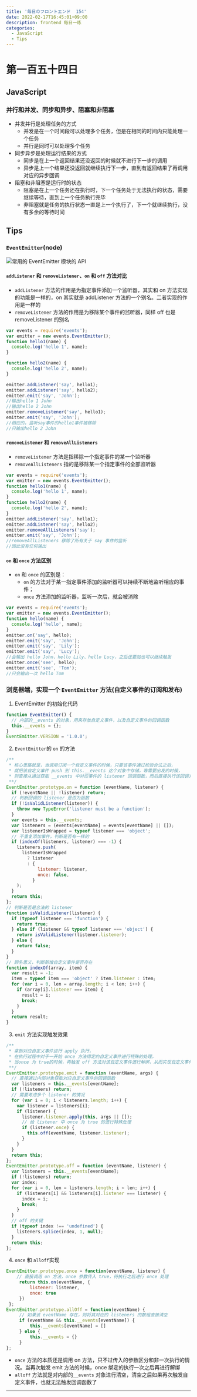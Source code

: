 ```yaml
---
title: '毎日のフロントエンド  154'
date: 2022-02-17T16:45:01+09:00
description: frontend 每日一练
categories:
  - JavaScript
  - Tips
---
```


# 第一百五十四日

## JavaScript

### 并行和并发、同步和异步、阻塞和非阻塞

- 并发并行是处理任务的方式
  - 并发是在一个时间段可以处理多个任务，但是在相同的时间内只能处理一个任务
  - 并行是同时可以处理多个任务
- 同步异步是处理运行结果的方式
  - 同步是在上一个返回结果还没返回的时候就不进行下一步的调用
  - 异步是上一个结果还没返回就继续执行下一步，直到有返回结果了再调用对应的异步回调
- 阻塞和非阻塞是运行时的状态
  - 阻塞是在上一个任务还在执行时，下一个任务处于无法执行的状态，需要继续等待，直到上一个任务执行完毕
  - 非阻塞就是任务的执行状态一直是上一个执行了，下一个就继续执行，没有多余的等待时间

## Tips

### `EventEmitter`(node)

![常用的 EventEmitter 模块的 API](eventEmitterApi.png)

#### `addListener` 和 `removeListener`、`on` 和 `off` 方法对比

- `addListener` 方法的作用是为指定事件添加一个监听器，其实和 on 方法实现的功能是一样的，on 其实就是 addListener 方法的一个别名。二者实现的作用是一样的
- `removeListener` 方法的作用是为移除某个事件的监听器，同样 off 也是 removeListener 的别名

```js
var events = require('events');
var emitter = new events.EventEmitter();
function hello1(name) {
  console.log('hello 1', name);
}

function hello2(name) {
  console.log('hello 2', name);
}

emitter.addListener('say', hello1);
emitter.addListener('say', hello2);
emitter.emit('say', 'John');
//输出hello 1 John
//输出hello 2 John
emitter.removeListener('say', hello1);
emitter.emit('say', 'John');
//相应的，监听say事件的hello1事件被移除
//只输出hello 2 John
```

#### `removeListener` 和 `removeAllListeners`

- `removeListener` 方法是指移除一个指定事件的某一个监听器
- `removeAllListeners` 指的是移除某一个指定事件的全部监听器

```js
var events = require('events');
var emitter = new events.EventEmitter();
function hello1(name) {
  console.log('hello 1', name);
}
function hello2(name) {
  console.log('hello 2', name);
}
emitter.addListener('say', hello1);
emitter.addListener('say', hello2);
emitter.removeAllListeners('say');
emitter.emit('say', 'John');
//removeAllListeners 移除了所有关于 say 事件的监听
//因此没有任何输出
```

#### `on` 和 `once` 方法区别

- `on` 和 `once` 的区别是：
  - `on` 的方法对于某一指定事件添加的监听器可以持续不断地监听相应的事件；
  - `once` 方法添加的监听器，监听一次后，就会被消除

```js
var events = require('events');
var emitter = new events.EventEmitter();
function hello(name) {
  console.log('hello', name);
}
emitter.on('say', hello);
emitter.emit('say', 'John');
emitter.emit('say', 'Lily');
emitter.emit('say', 'Lucy');
//会输出 hello John、hello Lily、hello Lucy，之后还要加也可以继续触发
emitter.once('see', hello);
emitter.emit('see', 'Tom');
//只会输出一次 hello Tom
```

### 浏览器端，实现一个 `EventEmitter` 方法(自定义事件的订阅和发布)

1. EventEmitter 的初始化代码

```js
function EventEmitter() {
  // 内部的__events 的对象，用来存放自定义事件，以及自定义事件的回调函数
  this.__events = {};
}
EventEmitter.VERSION = '1.0.0';
```

2. `EventEmitter`的 `on` 的方法

```js
/**
 * 核心思路就是，当调用订阅一个自定义事件的时候，只要该事件通过校验合法之后，
 * 就把该自定义事件 push 到 this.__events 这个对象中存储，等需要出发的时候，
 * 则直接从通过获取 __events 中对应事件的 listener 回调函数，而后直接执行该回调方法就能实现
 **/
EventEmitter.prototype.on = function (eventName, listener) {
  if (!eventName || !listener) return;
  // 判断回调的 listener 是否为函数
  if (!isValidListener(listener)) {
    throw new TypeError('listener must be a function');
  }
  var events = this.__events;
  var listeners = (events[eventName] = events[eventName] || []);
  var listenerIsWrapped = typeof listener === 'object';
  // 不重复添加事件，判断是否有一样的
  if (indexOf(listeners, listener) === -1) {
    listeners.push(
      listenerIsWrapped
        ? listener
        : {
            listener: listener,
            once: false,
          }
    );
  }
  return this;
};
// 判断是否是合法的 listener
function isValidListener(listener) {
  if (typeof listener === 'function') {
    return true;
  } else if (listener && typeof listener === 'object') {
    return isValidListener(listener.listener);
  } else {
    return false;
  }
}
// 顾名思义，判断新增自定义事件是否存在
function indexOf(array, item) {
  var result = -1;
  item = typeof item === 'object' ? item.listener : item;
  for (var i = 0, len = array.length; i < len; i++) {
    if (array[i].listener === item) {
      result = i;
      break;
    }
  }
  return result;
}
```

3. `emit` 方法实现触发效果

```js
/**
 * 拿到对应自定义事件进行 apply 执行，
 * 在执行过程中对于一开始 once 方法绑定的自定义事件进行特殊的处理，
 * 当once 为 true的时候，再触发 off 方法对该自定义事件进行解绑，从而实现自定义事件一次执行的效果
 **/
EventEmitter.prototype.emit = function (eventName, args) {
  // 直接通过内部对象获取对应自定义事件的回调函数
  var listeners = this.__events[eventName];
  if (!listeners) return;
  // 需要考虑多个 listener 的情况
  for (var i = 0; i < listeners.length; i++) {
    var listener = listeners[i];
    if (listener) {
      listener.listener.apply(this, args || []);
      // 给 listener 中 once 为 true 的进行特殊处理
      if (listener.once) {
        this.off(eventName, listener.listener);
      }
    }
  }
  return this;
};
EventEmitter.prototype.off = function (eventName, listener) {
  var listeners = this.__events[eventName];
  if (!listeners) return;
  var index;
  for (var i = 0, len = listeners.length; i < len; i++) {
    if (listeners[i] && listeners[i].listener === listener) {
      index = i;
      break;
    }
  }
  // off 的关键
  if (typeof index !== 'undefined') {
    listeners.splice(index, 1, null);
  }
  return this;
};
```

4. `once` 和 `alloff`实现

```js
EventEmitter.prototype.once = function(eventName, listener）{
    // 直接调用 on 方法，once 参数传入 true，待执行之后进行 once 处理
     return this.on(eventName, {
         listener: listener,
         once: true
     })
 };
EventEmitter.prototype.allOff = function(eventName) {
     // 如果该 eventName 存在，则将其对应的 listeners 的数组直接清空
     if (eventName && this.__events[eventName]) {
         this.__events[eventName] = []
     } else {
         this.__events = {}
     }
};
```

- `once` 方法的本质还是调用 on 方法，只不过传入的参数区分和非一次执行的情况。当再次触发 emit 方法的时候，once 绑定的执行一次之后再进行解绑
- `alloff` 方法就是对内部的`__events` 对象进行清空，清空之后如果再次触发自定义事件，也就无法触发回调函数了

---

